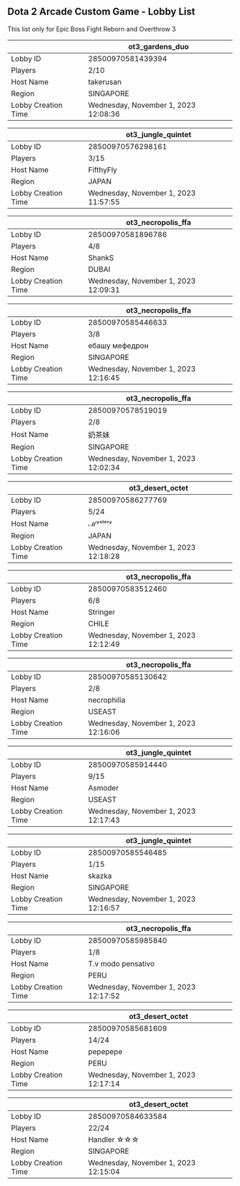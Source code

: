 ## Dota 2 Arcade Custom Game - Lobby List

This list only for Epic Boss Fight Reborn and Overthrow 3

|  | ot3_gardens_duo |
| ------ | ------ |
| Lobby ID | 28500970581439394 |
| Players | 2/10 |
| Host Name | takerusan |
| Region | SINGAPORE |
| Lobby Creation Time | Wednesday, November 1, 2023 12:08:36 |


|  | ot3_jungle_quintet |
| ------ | ------ |
| Lobby ID | 28500970576298161 |
| Players | 3/15 |
| Host Name | FifthyFly |
| Region | JAPAN |
| Lobby Creation Time | Wednesday, November 1, 2023 11:57:55 |


|  | ot3_necropolis_ffa |
| ------ | ------ |
| Lobby ID | 28500970581896786 |
| Players | 4/8 |
| Host Name | ShankS |
| Region | DUBAI |
| Lobby Creation Time | Wednesday, November 1, 2023 12:09:31 |


|  | ot3_necropolis_ffa |
| ------ | ------ |
| Lobby ID | 28500970585446633 |
| Players | 3/8 |
| Host Name | eбaшy мeфeдpoн |
| Region | SINGAPORE |
| Lobby Creation Time | Wednesday, November 1, 2023 12:16:45 |


|  | ot3_necropolis_ffa |
| ------ | ------ |
| Lobby ID | 28500970578519019 |
| Players | 2/8 |
| Host Name | 奶茶妹 |
| Region | SINGAPORE |
| Lobby Creation Time | Wednesday, November 1, 2023 12:02:34 |


|  | ot3_desert_octet |
| ------ | ------ |
| Lobby ID | 28500970586277769 |
| Players | 5/24 |
| Host Name | ℳʸˢᵗᵉʳʸ |
| Region | JAPAN |
| Lobby Creation Time | Wednesday, November 1, 2023 12:18:28 |


|  | ot3_necropolis_ffa |
| ------ | ------ |
| Lobby ID | 28500970583512460 |
| Players | 6/8 |
| Host Name | Stringer |
| Region | CHILE |
| Lobby Creation Time | Wednesday, November 1, 2023 12:12:49 |


|  | ot3_necropolis_ffa |
| ------ | ------ |
| Lobby ID | 28500970585130642 |
| Players | 2/8 |
| Host Name | necrophilia |
| Region | USEAST |
| Lobby Creation Time | Wednesday, November 1, 2023 12:16:06 |


|  | ot3_jungle_quintet |
| ------ | ------ |
| Lobby ID | 28500970585914440 |
| Players | 9/15 |
| Host Name | Asmoder |
| Region | USEAST |
| Lobby Creation Time | Wednesday, November 1, 2023 12:17:43 |


|  | ot3_jungle_quintet |
| ------ | ------ |
| Lobby ID | 28500970585546485 |
| Players | 1/15 |
| Host Name | skazka |
| Region | SINGAPORE |
| Lobby Creation Time | Wednesday, November 1, 2023 12:16:57 |


|  | ot3_necropolis_ffa |
| ------ | ------ |
| Lobby ID | 28500970585985840 |
| Players | 1/8 |
| Host Name | T.v modo pensativo |
| Region | PERU |
| Lobby Creation Time | Wednesday, November 1, 2023 12:17:52 |


|  | ot3_desert_octet |
| ------ | ------ |
| Lobby ID | 28500970585681609 |
| Players | 14/24 |
| Host Name | pepepepe |
| Region | PERU |
| Lobby Creation Time | Wednesday, November 1, 2023 12:17:14 |


|  | ot3_desert_octet |
| ------ | ------ |
| Lobby ID | 28500970584633584 |
| Players | 22/24 |
| Host Name | Handler ☆☆☆ |
| Region | SINGAPORE |
| Lobby Creation Time | Wednesday, November 1, 2023 12:15:04 |


